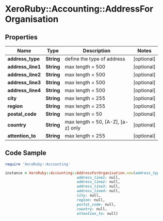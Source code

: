# XeroRuby::Accounting::AddressForOrganisation

## Properties

Name | Type | Description | Notes
------------ | ------------- | ------------- | -------------
**address_type** | **String** | define the type of address | [optional] 
**address_line1** | **String** | max length &#x3D; 500 | [optional] 
**address_line2** | **String** | max length &#x3D; 500 | [optional] 
**address_line3** | **String** | max length &#x3D; 500 | [optional] 
**address_line4** | **String** | max length &#x3D; 500 | [optional] 
**city** | **String** | max length &#x3D; 255 | [optional] 
**region** | **String** | max length &#x3D; 255 | [optional] 
**postal_code** | **String** | max length &#x3D; 50 | [optional] 
**country** | **String** | max length &#x3D; 50, [A-Z], [a-z] only | [optional] 
**attention_to** | **String** | max length &#x3D; 255 | [optional] 

## Code Sample

```ruby
require 'XeroRuby::Accounting'

instance = XeroRuby::Accounting::AddressForOrganisation.new(address_type: null,
                                 address_line1: null,
                                 address_line2: null,
                                 address_line3: null,
                                 address_line4: null,
                                 city: null,
                                 region: null,
                                 postal_code: null,
                                 country: null,
                                 attention_to: null)
```


